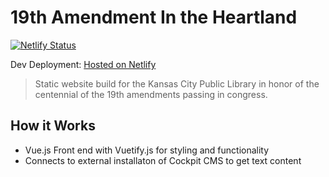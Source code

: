 # 19th Amendment In the Heartland
[![Netlify Status](https://api.netlify.com/api/v1/badges/655bf357-70f2-4f7d-b760-2b4bcb7e4a84/deploy-status)](https://app.netlify.com/sites/19at100/deploys)

Dev Deployment: [Hosted on Netlify](19at100.netlify.com)

>Static website build for the Kansas City Public Library in honor of the centennial of the 19th amendments passing in congress.

## How it Works
 - Vue.js Front end with Vuetify.js for styling and functionality
 - Connects to external installaton of Cockpit CMS to get text content
